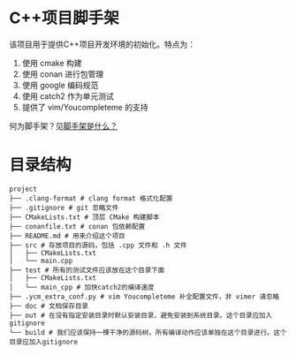 # C++项目脚手架

该项目用于提供C++项目开发环境的初始化。特点为：

1. 使用 cmake 构建
2. 使用 conan 进行包管理
3. 使用 google 编码规范
4. 使用 catch2 作为单元测试
5. 提供了 vim/Youcompleteme 的支持

何为脚手架？见[脚手架是什么？](https://stackoverflow.com/questions/235018/what-is-scaffolding-is-it-a-term-for-a-particular-platform)

# 目录结构

```
project
├── .clang-format # clang format 格式化配置
├── .gitignore # git 忽略文件
├── CMakeLists.txt # 顶层 CMake 构建脚本
├── conanfile.txt # conan 包依赖配置
├── README.md # 用来介绍这个项目
├── src # 存放项目的源码，包括 .cpp 文件和 .h 文件
│   ├── CMakeLists.txt
│   └── main.cpp
├── test # 所有的测试文件应该放在这个目录下面
│   ├── CMakeLists.txt
│   └── main_cpp # 加快catch2的编译速度
├── .ycm_extra_conf.py # vim Youcompleteme 补全配置文件，非 vimer 请忽略
├── doc # 文档保存目录
├── out # 在没有指定安装目录时默认安装目录，避免安装到系统目录。这个目录应加入gitignore
└── build # 我们应该保持一棵干净的源码树，所有编译动作应该单独在这个目录进行。这个目录应加入gitignore
```

